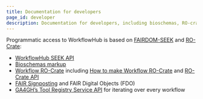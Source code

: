 ```yaml
---
title: Documentation for developers
page_id: developer
description: Documentation for developers, including bioschemas, RO-crate, and APIs.
---
```


Programmatic access to WorkflowHub is based on [FAIRDOM-SEEK](https://seek4science.org/) and [RO-Crate](https://www.researchobject.org/ro-crate/):

* [WorkflowHub SEEK API](https://workflowhub.eu/api)
* [Bioschemas markup](bioschemas/)
* [Workflow RO-Crate](../Workflow-RO-Crate) including [How to make Workflow RO-Crate](how-to-make-a-workflow-ro-crate/) and [RO-Crate API](ro-crate-api/)
* [FAIR Signposting](signposting/) and FAIR Digital Objects (FDO)
* [GA4GH’s Tool Registry Service API](trs/) for iterating over every workflow
